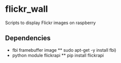# flickr_wall
Scripts to display Flickr images on raspberry

## Dependencies
* fbi framebuffer image
** sudo apt-get -y install fbi)
* python module flickrapi
** pip install flickrapi
